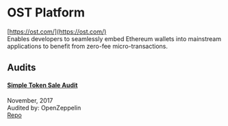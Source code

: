# OST Platform

[https://ost.com/](https://ost.com/)<br>
Enables developers to seamlessly embed Ethereum wallets into mainstream applications to benefit from zero-fee micro-transactions.


## Audits


#### [Simple Token Sale Audit](https://blog.openzeppelin.com/simple-token-sale-audit-30e5f2365463/)

November, 2017<br>
Audited by: OpenZeppelin<br>
[Repo](https://github.com/OpenSTFoundation/SimpleTokenSale/tree/66025fede245a382ef6ed9f32dd0ecd1da34301f/contracts)